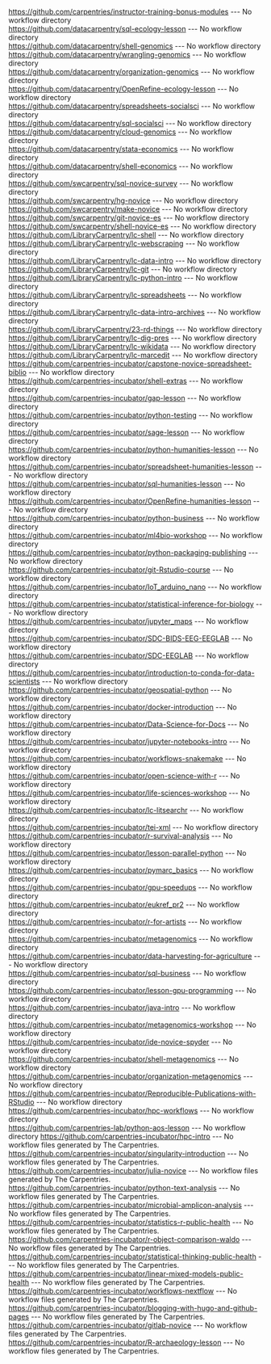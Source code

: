 https://github.com/carpentries/instructor-training-bonus-modules --- No workflow directory    
https://github.com/datacarpentry/sql-ecology-lesson --- No workflow directory    
https://github.com/datacarpentry/shell-genomics --- No workflow directory    
https://github.com/datacarpentry/wrangling-genomics --- No workflow directory    
https://github.com/datacarpentry/organization-genomics --- No workflow directory    
https://github.com/datacarpentry/OpenRefine-ecology-lesson --- No workflow directory    
https://github.com/datacarpentry/spreadsheets-socialsci --- No workflow directory    
https://github.com/datacarpentry/sql-socialsci --- No workflow directory    
https://github.com/datacarpentry/cloud-genomics --- No workflow directory    
https://github.com/datacarpentry/stata-economics --- No workflow directory    
https://github.com/datacarpentry/shell-economics --- No workflow directory    
https://github.com/swcarpentry/sql-novice-survey --- No workflow directory    
https://github.com/swcarpentry/hg-novice --- No workflow directory    
https://github.com/swcarpentry/make-novice --- No workflow directory    
https://github.com/swcarpentry/git-novice-es --- No workflow directory    
https://github.com/swcarpentry/shell-novice-es --- No workflow directory    
https://github.com/LibraryCarpentry/lc-shell --- No workflow directory    
https://github.com/LibraryCarpentry/lc-webscraping --- No workflow directory    
https://github.com/LibraryCarpentry/lc-data-intro --- No workflow directory    
https://github.com/LibraryCarpentry/lc-git --- No workflow directory    
https://github.com/LibraryCarpentry/lc-python-intro --- No workflow directory    
https://github.com/LibraryCarpentry/lc-spreadsheets --- No workflow directory    
https://github.com/LibraryCarpentry/lc-data-intro-archives --- No workflow directory    
https://github.com/LibraryCarpentry/23-rd-things --- No workflow directory    
https://github.com/LibraryCarpentry/lc-dig-pres --- No workflow directory    
https://github.com/LibraryCarpentry/lc-wikidata --- No workflow directory    
https://github.com/LibraryCarpentry/lc-marcedit --- No workflow directory
https://github.com/carpentries-incubator/capstone-novice-spreadsheet-biblio --- No workflow directory    
https://github.com/carpentries-incubator/shell-extras --- No workflow directory    
https://github.com/carpentries-incubator/gap-lesson --- No workflow directory    
https://github.com/carpentries-incubator/python-testing --- No workflow directory    
https://github.com/carpentries-incubator/sage-lesson --- No workflow directory    
https://github.com/carpentries-incubator/python-humanities-lesson --- No workflow directory    
https://github.com/carpentries-incubator/spreadsheet-humanities-lesson --- No workflow directory    
https://github.com/carpentries-incubator/sql-humanities-lesson --- No workflow directory    
https://github.com/carpentries-incubator/OpenRefine-humanities-lesson --- No workflow directory    
https://github.com/carpentries-incubator/python-business --- No workflow directory    
https://github.com/carpentries-incubator/ml4bio-workshop --- No workflow directory    
https://github.com/carpentries-incubator/python-packaging-publishing --- No workflow directory    
https://github.com/carpentries-incubator/git-Rstudio-course --- No workflow directory    
https://github.com/carpentries-incubator/IoT_arduino_nano --- No workflow directory    
https://github.com/carpentries-incubator/statistical-inference-for-biology --- No workflow directory    
https://github.com/carpentries-incubator/jupyter_maps --- No workflow directory    
https://github.com/carpentries-incubator/SDC-BIDS-EEG-EEGLAB --- No workflow directory    
https://github.com/carpentries-incubator/SDC-EEGLAB --- No workflow directory    
https://github.com/carpentries-incubator/introduction-to-conda-for-data-scientists --- No workflow directory    
https://github.com/carpentries-incubator/geospatial-python --- No workflow directory    
https://github.com/carpentries-incubator/docker-introduction --- No workflow directory    
https://github.com/carpentries-incubator/Data-Science-for-Docs --- No workflow directory    
https://github.com/carpentries-incubator/jupyter-notebooks-intro --- No workflow directory    
https://github.com/carpentries-incubator/workflows-snakemake --- No workflow directory    
https://github.com/carpentries-incubator/open-science-with-r --- No workflow directory    
https://github.com/carpentries-incubator/life-sciences-workshop --- No workflow directory    
https://github.com/carpentries-incubator/lc-litsearchr --- No workflow directory    
https://github.com/carpentries-incubator/tei-xml --- No workflow directory    
https://github.com/carpentries-incubator/r-survival-analysis --- No workflow directory    
https://github.com/carpentries-incubator/lesson-parallel-python --- No workflow directory    
https://github.com/carpentries-incubator/pymarc_basics --- No workflow directory    
https://github.com/carpentries-incubator/gpu-speedups --- No workflow directory    
https://github.com/carpentries-incubator/eukref_pr2 --- No workflow directory    
https://github.com/carpentries-incubator/r-for-artists --- No workflow directory    
https://github.com/carpentries-incubator/metagenomics --- No workflow directory    
https://github.com/carpentries-incubator/data-harvesting-for-agriculture --- No workflow directory    
https://github.com/carpentries-incubator/sql-business --- No workflow directory    
https://github.com/carpentries-incubator/lesson-gpu-programming --- No workflow directory    
https://github.com/carpentries-incubator/java-intro --- No workflow directory    
https://github.com/carpentries-incubator/metagenomics-workshop --- No workflow directory    
https://github.com/carpentries-incubator/ide-novice-spyder --- No workflow directory    
https://github.com/carpentries-incubator/shell-metagenomics --- No workflow directory    
https://github.com/carpentries-incubator/organization-metagenomics --- No workflow directory    
https://github.com/carpentries-incubator/Reproducible-Publications-with-RStudio --- No workflow directory    
https://github.com/carpentries-incubator/hpc-workflows --- No workflow directory    
https://github.com/carpentries-lab/python-aos-lesson --- No workflow directory
https://github.com/carpentries-incubator/hpc-intro --- No workflow files generated by The Carpentries.    
https://github.com/carpentries-incubator/singularity-introduction --- No workflow files generated by The Carpentries.    
https://github.com/carpentries-incubator/julia-novice --- No workflow files generated by The Carpentries.    
https://github.com/carpentries-incubator/python-text-analysis --- No workflow files generated by The Carpentries.    
https://github.com/carpentries-incubator/microbial-amplicon-analysis --- No workflow files generated by The Carpentries.    
https://github.com/carpentries-incubator/statistics-r-public-health --- No workflow files generated by The Carpentries.    
https://github.com/carpentries-incubator/r-object-comparison-waldo --- No workflow files generated by The Carpentries.    
https://github.com/carpentries-incubator/statistical-thinking-public-health --- No workflow files generated by The Carpentries.    
https://github.com/carpentries-incubator/linear-mixed-models-public-health --- No workflow files generated by The Carpentries.    
https://github.com/carpentries-incubator/workflows-nextflow --- No workflow files generated by The Carpentries.    
https://github.com/carpentries-incubator/blogging-with-hugo-and-github-pages --- No workflow files generated by The Carpentries.    
https://github.com/carpentries-incubator/gitlab-novice --- No workflow files generated by The Carpentries.    
https://github.com/carpentries-incubator/R-archaeology-lesson --- No workflow files generated by The Carpentries.
